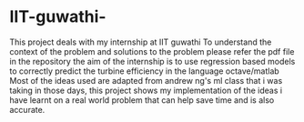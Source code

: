 # IIT-guwathi-
This project deals with my internship at IIT guwathi
To understand the context of the problem and solutions to the problem please refer the pdf file in the repository
the aim of the internship is to use regression based models to correctly predict the turbine efficiency in the language octave/matlab
Most of the ideas used are adapted from andrew ng's ml class that i was taking in those days, this project shows my implementation
of the ideas i have learnt on a real world problem that can help save time and is also accurate.

